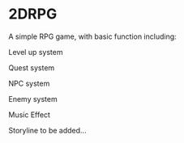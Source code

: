 # 2DRPG
A simple RPG game,  with basic function including:

  Level up system

  Quest system

  NPC system
  
  Enemy system
  
  Music Effect
  
Storyline to be added...

